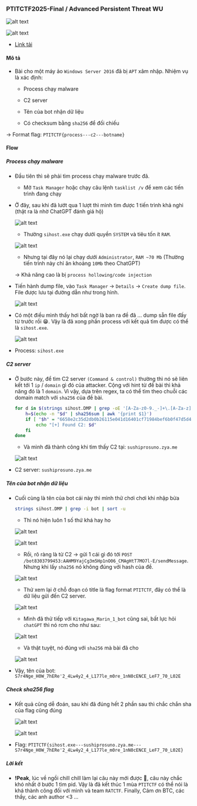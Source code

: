 ### PTITCTF2025-Final / Advanced Persistent Threat WU


![alt text](image.png)

![alt text](image-1.png)

- [Link tải](https://drive.google.com/drive/folders/1O7ALmxcpAmpG4h_NMH8otqkfDoYgRNwL?usp=sharing)


#### Mô tả

- Bài cho một máy ảo `Windows Server 2016` đã bị `APT` xâm nhập. Nhiệm vụ là xác định:

    - Process chạy malware

    - C2 server

    - Tên của bot nhận dữ liệu

    - Có checksum bằng `sha256` để đối chiếu

→ Format flag: `PTITCTF{process---c2---botname}`


#### Flow

##### Process chạy malware

- Đầu tiên thì sẽ phải tìm process chạy malware trước đã. 

    - Mở `Task Manager` hoặc chạy câu lệnh `tasklist /v` để xem các tiến trình đang chạy

- Ở đây, sau khi đã lướt qua 1 lượt thì mình tìm được 1 tiến trình khả nghi (thật ra là nhờ ChatGPT đánh giá hộ)

    ![alt text](image-2.png)

    - Thường `sihost.exe` chạy dưới quyền `SYSTEM` và tiêu tốn ít `RAM`.

    ![alt text](image-3.png)

    - Nhưng tại đây nó lại chạy dưới `Administrator`, `RAM ~70 Mb` (Thường tiến trình này chỉ ăn khoảng `10Mb` theo ChatGPT)

    → Khả năng cao là bị `process hollowing/code injection`

- Tiến hành dump file, vào `Task Manager` → `Details` → `Create dump file`. File được lưu tại đường dẫn như trong hình.

    ![alt text](image-4.png)

- Có một điều mình thấy hơi bất ngờ là ban ra đề đã ... dump sẵn file đấy từ trước rồi 😁. Vậy là đã xong phần process với kết quả tìm được có thể là `sihost.exe`.

    ![alt text](image-5.png)

- Process: `sihost.exe`

##### C2 server

- Ở bước này, để tìm C2 server `(Command & control)` thường thì nó sẽ liên kết tới 1 `ip` / `domain` gì đó của attacker. Cộng với hint từ đề bài thì khả năng đó là 1 `domain`. Vì vậy, dựa trên regex, ta có thể tìm theo chuỗi các domain match với `sha256` của đề bài.

    ```bash
    for d in $(strings sihost.DMP | grep -oE '[A-Za-z0-9._-]+\.[A-Za-z]{2,6}' | sort -u); do
        h=$(echo -n "$d" | sha256sum | awk '{print $1}')
        if [ "$h" = "6658e2c35d2db0b26115e041d16401cf71984bef6b0f47d5d400c3e65cf95e0b" ]; then
            echo "[+] Found C2: $d"
        fi
    done
    ```

    - Và mình đã thành công khi tìm thấy C2 tại: `sushiprosuno.zya.me`

    ![alt text](image-6.png)

- C2 server: `sushiprosuno.zya.me`

##### Tên của bot nhận dữ liệu

- Cuối cùng là tên của bot cái này thì mình thử chơi chơi khi nhập bừa

    ```bash
    strings sihost.DMP | grep -i bot | sort -u
    ```

    - Thì nó hiện luôn 1 số thứ khá hay ho

    ![alt text](image-7.png)

    ![alt text](image-8.png)

    - Rồi, rõ ràng là từ C2 → gửi 1 cái gì đó tới `POST /bot8303799453:AAHM9YajCg3m5Hp1nO06_CMAgHtT7MO7l-E/sendMessage`. Nhưng khi lấy `sha256` nó không đúng với hash của đề.
    
    ![alt text](image-9.png)

    - Thử xem lại ở chỗ đoạn có title là flag format `PTITCTF`, đây có thể là dữ liệu gửi đến C2 server.

    ![alt text](image-12.png)
    
    - Mình đã thử tiếp với `Kitagawa_Marin_1_bot` cũng sai, bất lực hỏi `chatGPT` thì nó rcm cho như sau:

    ![alt text](image-11.png)

    - Và thật tuyệt, nó đúng với `sha256` mà bài đã cho
    
    ![alt text](image-10.png)

- Vậy, tên của bot: `S7r4Nge_H0W_7hERe'2_4Lw4y2_4_L177le_m0re_1nN0cENCE_LeF7_70_L02E`

##### Check sha256 flag

- Kết quả cũng dễ đoán, sau khi đã đúng hết 2 phần sau thì chắc chắn sha của flag cũng đúng

    ![alt text](image-14.png)

    ![alt text](image-13.png)

- Flag: `PTITCTF{sihost.exe---sushiprosuno.zya.me---S7r4Nge_H0W_7hERe'2_4Lw4y2_4_L177le_m0re_1nN0cENCE_LeF7_70_L02E}`

##### Lời kết

- **!Peak**, lúc về ngồi chill chill làm lại câu này mới được 🐧, câu này chắc khó nhất ở bước 1 tìm pid. Vậy là đã kết thúc 1 mùa `PTITCTF` có thể nói là khá thành công đối với mình và team `RATCTF`. Finally, Cảm ơn BTC, các thầy, các anh author <3 ...